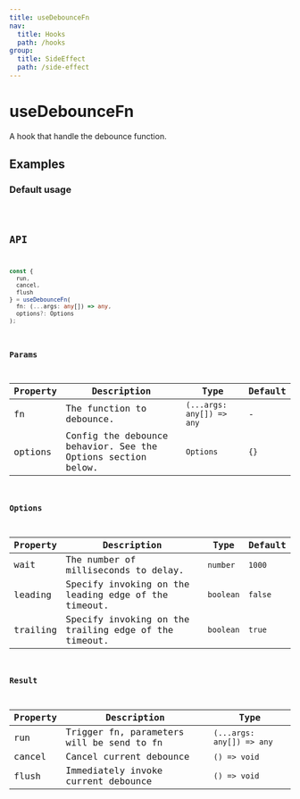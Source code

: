 ```yaml
---
title: useDebounceFn
nav:
  title: Hooks
  path: /hooks
group:
  title: SideEffect
  path: /side-effect
---
```


# useDebounceFn

<Tag lang="en-US" tags="ssr&crossPlatform"></Tag>

A hook that handle the debounce function.

## Examples

### Default usage

<code src="./demo/demo1.tsx" />

## API

```typescript
const {
  run,
  cancel,
  flush
} = useDebounceFn(
  fn: (...args: any[]) => any,
  options?: Options
);
```

### Params

| Property | Description                                                  | Type                      | Default |
|----------|--------------------------------------------------------------|---------------------------|---------|
| fn       | The function to debounce.                                    | `(...args: any[]) => any` | -       |
| options  | Config the debounce behavior. See the Options section below. | `Options`                 | `{}`    |

### Options

| Property | Description                                           | Type      | Default |
|----------|-------------------------------------------------------|-----------|---------|
| wait     | The number of milliseconds to delay.                  | `number`  | `1000`  |
| leading  | Specify invoking on the leading edge of the timeout.  | `boolean` | `false` |
| trailing | Specify invoking on the trailing edge of the timeout. | `boolean` | `true`  |

### Result

| Property | Description                               | Type         |
|----------|-------------------------------------------|--------------|
| run      | Trigger fn, parameters will be send to fn | `(...args: any[]) => any` |
| cancel   | Cancel current debounce                   | `() => void` |
| flush    | Immediately invoke current debounce       | `() => void` |
